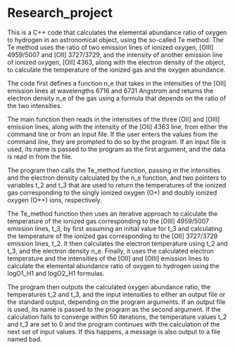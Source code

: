 # Research_project
This is a C++ code that calculates the elemental abundance ratio of oxygen to hydrogen in an astronomical object, using the so-called Te method. The Te method uses the ratio of two emission lines of ionized oxygen, [OIII] 4959/5007 and [OII] 3727/3729, and the intensity of another emission line of ionized oxygen, [OII] 4363, along with the electron density of the object, to calculate the temperature of the ionized gas and the oxygen abundance.

The code first defines a function n_e that takes in the intensities of the [OII] emission lines at wavelengths 6716 and 6731 Angstrom and returns the electron density n_e of the gas using a formula that depends on the ratio of the two intensities.

The main function then reads in the intensities of the three [OII] and [OIII] emission lines, along with the intensity of the [OII] 4363 line, from either the command line or from an input file. If the user enters the values from the command line, they are prompted to do so by the program. If an input file is used, its name is passed to the program as the first argument, and the data is read in from the file.

The program then calls the Te_method function, passing in the intensities and the electron density calculated by the n_e function, and two pointers to variables t_2 and t_3 that are used to return the temperatures of the ionized gas corresponding to the singly ionized oxygen (O+) and doubly ionized oxygen (O++) ions, respectively.

The Te_method function then uses an iterative approach to calculate the temperature of the ionized gas corresponding to the [OIII] 4959/5007 emission lines, t_3, by first assuming an initial value for t_3 and calculating the temperature of the ionized gas corresponding to the [OII] 3727/3729 emission lines, t_2. It then calculates the electron temperature using t_2 and t_3, and the electron density n_e. Finally, it uses the calculated electron temperature and the intensities of the [OII] and [OIII] emission lines to calculate the elemental abundance ratio of oxygen to hydrogen using the logO1_H1 and logO2_H1 formulas.

The program then outputs the calculated oxygen abundance ratio, the temperatures t_2 and t_3, and the input intensities to either an output file or the standard output, depending on the program arguments. If an output file is used, its name is passed to the program as the second argument. If the calculation fails to converge within 50 iterations, the temperature values t_2 and t_3 are set to 0 and the program continues with the calculation of the next set of input values. If this happens, a message is also output to a file named bad.
